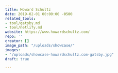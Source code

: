 ```yaml
---
title: Howard Schultz
date: 2019-02-01 00:00:00 -0500
related_tools:
- tool/gatsby.md
- tool/netlify.md
website: https://www.howardschultz.com/
repo: ''
creator: []
image_path: "/uploads/showcase/"
images:
- "/uploads/showcase-howardschultz.com-gatsby.jpg"
draft: true

---
```

